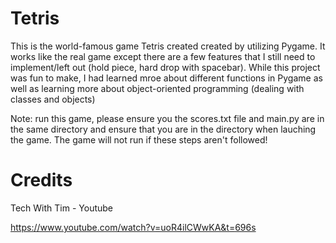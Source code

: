# Tetris

This is the world-famous game Tetris created created by utilizing Pygame. It works like the real game except there are a few features that I still need to implement/left out (hold piece, hard drop with spacebar). While this project was fun to make,
I had learned mroe about different functions in Pygame as well as learning more about object-oriented programming (dealing with classes and objects)

Note: run this game, please ensure you the scores.txt file and main.py are in the same directory and ensure that you are in the directory when lauching the game. The game will not run if these steps aren't followed!

# Credits

Tech With Tim - Youtube

https://www.youtube.com/watch?v=uoR4ilCWwKA&t=696s
